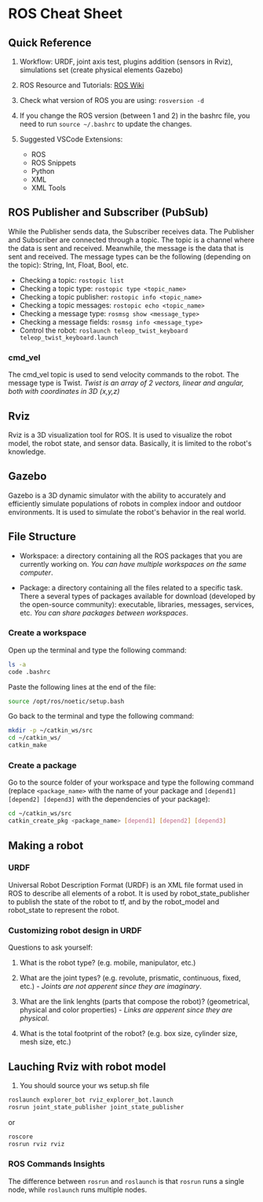 # ROS Cheat Sheet

## Quick Reference

1. Workflow: URDF, joint axis test, plugins addition (sensors in Rviz), simulations set (create physical elements Gazebo)

2. ROS Resource and Tutorials: [ROS Wiki](http://wiki.ros.org/ROS/Tutorials)

3. Check what version of ROS you are using: `rosversion -d`

4. If you change the ROS version (between 1 and 2) in the bashrc file, you need to run `source ~/.bashrc` to update the changes.

5. Suggested VSCode Extensions:
    - ROS
    - ROS Snippets
    - Python
    - XML
    - XML Tools

## ROS Publisher and Subscriber (PubSub)

While the Publisher sends data, the Subscriber receives data. The Publisher and Subscriber are connected through a topic. The topic is a channel where the data is sent and received. Meanwhile, the message is the data that is sent and received. The message types can be the following (depending on the topic): String, Int, Float, Bool, etc.

- Checking a topic: `rostopic list`
- Checking a topic type: `rostopic type <topic_name>`
- Checking a topic publisher: `rostopic info <topic_name>`
- Checking a topic messages: `rostopic echo <topic_name>`
- Checking a message type: `rosmsg show <message_type>`
- Checking a message fields: `rosmsg info <message_type>`
- Control the robot: `roslaunch teleop_twist_keyboard teleop_twist_keyboard.launch`

### cmd_vel

The cmd_vel topic is used to send velocity commands to the robot. The message type is Twist.
*Twist is an array of 2 vectors, linear and angular, both with coordinates in 3D (x,y,z)*

## Rviz

Rviz is a 3D visualization tool for ROS. It is used to visualize the robot model, the robot state, and sensor data. Basically, it is limited to the robot's knowledge.

## Gazebo

Gazebo is a 3D dynamic simulator with the ability to accurately and efficiently simulate populations of robots in complex indoor and outdoor environments. It is used to simulate the robot's behavior in the real world.

## File Structure

-  Workspace: a directory containing all the ROS packages that you are currently working on. *You can have multiple workspaces on the same computer*.

- Package: a directory containing all the files related to a specific task. There a several types of packages available for download (developed by the open-source community): executable, libraries, messages, services, etc. *You can share packages between workspaces*.

### Create a workspace

Open up the terminal and type the following command:

```bash
ls -a
code .bashrc
```

Paste the following lines at the end of the file:

```bash
source /opt/ros/noetic/setup.bash
```

Go back to the terminal and type the following command:

```bash
mkdir -p ~/catkin_ws/src
cd ~/catkin_ws/
catkin_make
```

### Create a package

Go to the source folder of your workspace and type the following command (replace `<package_name>` with the name of your package and `[depend1] [depend2] [depend3]` with the dependencies of your package):

```bash
cd ~/catkin_ws/src
catkin_create_pkg <package_name> [depend1] [depend2] [depend3]
```

## Making a robot

### URDF

Universal Robot Description Format (URDF) is an XML file format used in ROS to describe all elements of a robot. It is used by robot_state_publisher to publish the state of the robot to tf, and by the robot_model and robot_state to represent the robot.

### Customizing robot design in URDF

Questions to ask yourself:

1. What is the robot type? (e.g. mobile, manipulator, etc.)

2. What are the joint types? (e.g. revolute, prismatic, continuous, fixed, etc.) - *Joints are not apperent since they are imaginary*.

3. What are the link lenghts (parts that compose the robot)? (geometrical, physical and color properties) - *Links are apperent since they are physical*.

4. What is the total footprint of the robot? (e.g. box size, cylinder size, mesh size, etc.)


## Lauching Rviz with robot model

1. You should source your ws setup.sh file

```bash
roslaunch explorer_bot rviz_explorer_bot.launch
rosrun joint_state_publisher joint_state_publisher
```

or 

```bash
roscore
rosrun rviz rviz
```

### ROS Commands Insights

The difference between `rosrun` and `roslaunch` is that `rosrun` runs a single node, while `roslaunch` runs multiple nodes.